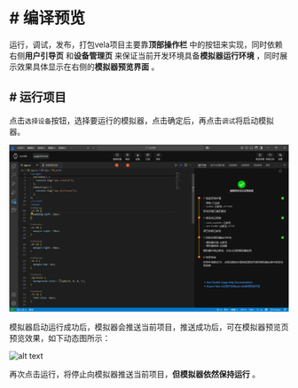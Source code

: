 <!-- 源地址: https://iot.mi.com/vela/quickapp/zh/tools/debug/start.html -->

# # 编译预览

运行，调试，发布，打包vela项目主要靠**顶部操作栏** 中的按钮来实现，同时依赖右侧**用户引导页** 和**设备管理页** 来保证当前开发环境具备**模拟器运行环境** ，同时展示效果具体显示在右侧的**模拟器预览界面** 。

## # 运行项目

点击`选择设备`按钮，选择要运行的模拟器，点击确定后，再点击`调试`将启动模拟器。

![alt text](../../images/ide-debug-5.8ec3d364.png)

模拟器启动运行成功后，模拟器会推送当前项目，推送成功后，可在模拟器预览页预览效果，如下动态图所示：

![alt text](../../images/ide-run-1.ce097a4b.gif)

再次点击运行，将停止向模拟器推送当前项目，**但模拟器依然保持运行** 。
